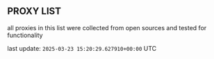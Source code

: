 ## PROXY LIST

all proxies in this list were collected from open sources and tested for functionality

last update: `2025-03-23 15:20:29.627910+00:00` UTC